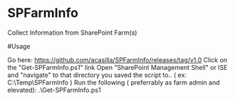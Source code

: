# SPFarmInfo
Collect Information from SharePoint Farm(s)

#Usage

Go here: https://github.com/acasilla/SPFarmInfo/releases/tag/v1.0
Click on the "Get-SPFarmInfo.ps1" link
Open "SharePoint Management Shell" or ISE and "navigate" to that directory you saved the script to.. ( ex: C:\Temp\SPFarmInfo )
Run the following ( preferrably as farm admin and elevated): .\Get-SPFarmInfo.ps1

